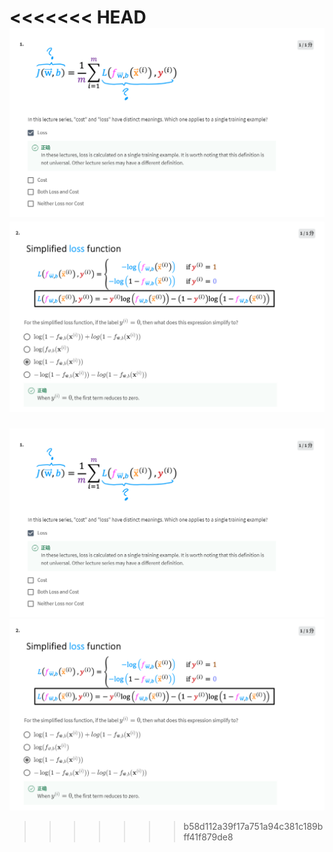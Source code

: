 <<<<<<< HEAD
![pic](1.png)
![pic](2.png)
=======
![pic](1.png)
![pic](2.png)
>>>>>>> b58d112a39f17a751a94c381c189bff41f879de8
